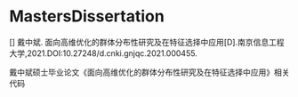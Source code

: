 # MastersDissertation
[] 戴中斌. 面向高维优化的群体分布性研究及在特征选择中应用[D].南京信息工程大学,2021.DOI:10.27248/d.cnki.gnjqc.2021.000455.

戴中斌硕士毕业论文《面向高维优化的群体分布性研究及在特征选择中应用》相关代码
